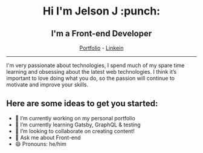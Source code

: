 <h1 align="center">Hi I'm Jelson J :punch:</h1>
<h2 align="center">I'm a Front-end Developer</h2>

<p align="center">
  <a href="https://jelsonjay.com">Portfolio</a> -
  <a href="https://www.linkedin.com/in/jelsonj/">Linkein</a>
</p>

-----------------------------

I'm very passionate about technologies, I spend much of my spare time learning and obsessing about the latest web technologies. I think it’s important to love doing what you do, so the passion will continue to motivate and improve your skills.


## Here are some ideas to get you started:

- 🔭 I’m currently working on my personal portfolio
- 🌱 I’m currently learning Gatsby, GraphQL & testing
- 👯 I’m looking to collaborate on creating content!
- 💬 Ask me about Front-end
- 😄 Pronouns: he/him



